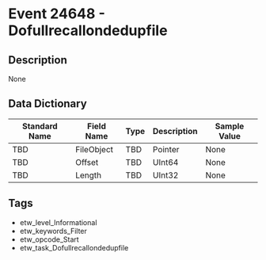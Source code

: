 # Event 24648 - Dofullrecallondedupfile

## Description
None

## Data Dictionary
|Standard Name|Field Name|Type|Description|Sample Value|
|---|---|---|---|---|
|TBD|FileObject|TBD|Pointer|None|None|
|TBD|Offset|TBD|UInt64|None|None|
|TBD|Length|TBD|UInt32|None|None|

## Tags
* etw_level_Informational
* etw_keywords_Filter
* etw_opcode_Start
* etw_task_Dofullrecallondedupfile